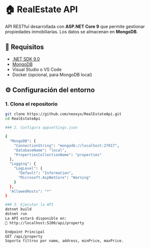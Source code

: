 # 🏠 RealEstate API

API RESTful desarrollada con **ASP.NET Core 9** que permite gestionar propiedades inmobiliarias. Los datos se almacenan en **MongoDB**.

## 🚀 Requisitos

- [.NET SDK 9.0](https://dotnet.microsoft.com/en-us/download/dotnet/9.0)
- [MongoDB](https://www.mongodb.com/try/download/community)
- Visual Studio o VS Code
- Docker (opcional, para MongoDB local)

## ⚙️ Configuración del entorno

### 1. Clona el repositorio

```bash
git clone https://github.com/neoxyx/RealEstateApi.git
cd RealEstateApi

### 2. Configura appsettings.json

{
  "MongoDB": {
    "ConnectionString": "mongodb://localhost:27017",
    "DatabaseName": "local",
    "PropertiesCollectionName": "properties"
  },
  "Logging": {
    "LogLevel": {
      "Default": "Information",
      "Microsoft.AspNetCore": "Warning"
    }
  },
  "AllowedHosts": "*"
}

### 3. Ejecutar la API
dotnet build
dotnet run
La API estará disponible en:
📍 http://localhost:5200/api/property

Endpoint Principal
GET /api/property
Soporta filtros por name, address, minPrice, maxPrice.
